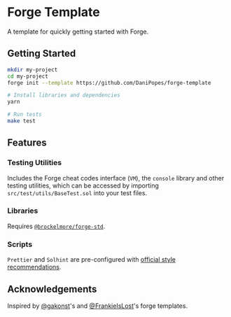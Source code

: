 # Forge Template

A template for quickly getting started with Forge.

## Getting Started

```sh
mkdir my-project
cd my-project
forge init --template https://github.com/DaniPopes/forge-template

# Install libraries and dependencies
yarn

# Run tests
make test
```

## Features

### Testing Utilities

Includes the Forge cheat codes interface (`VM`), the `console` library and other testing utilities, which can be accessed by importing `src/test/utils/BaseTest.sol` into your test files.

### Libraries

Requires [`@brockelmore/forge-std`](https://github.com/brockelmore/forge-std).

### Scripts

`Prettier` and `Solhint` are pre-configured with [official style recommendations](https://docs.soliditylang.org/en/latest/style-guide.html).

## Acknowledgements

Inspired by [@gakonst](https://github.com/gakonst/forge-template)'s and [@FrankieIsLost](https://github.com/FrankieIsLost/forge-template)'s forge templates.
